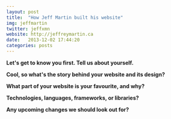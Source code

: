 ```yaml
---
layout: post
title:  "How Jeff Martin built his website"
img: jeffmartin
twitter: jeffxmn
website: http://jeffreymartin.ca
date:   2013-12-02 17:44:20
categories: posts
---
```


**Let's get to know you first. Tell us about yourself.**

**Cool, so what's the story behind your website and its design?**

**What part of your website is your favourite, and why?**

**Technologies, languages, frameworks, or libraries?**

**Any upcoming changes we should look out for?**
